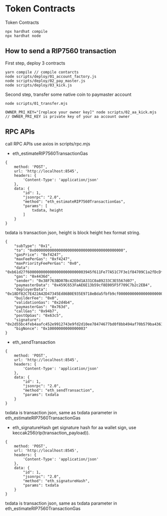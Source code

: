 # Token Contracts

Token Contracts

```shell
npx hardhat compile
npx hardhat node
```

## How to send a RIP7560 transaction

First step, deploy 3 contracts
```
yarn compile // compile contarcts
node scripts/deploy/01_account_factory.js
node scripts/deploy/02_pay_master.js
node scripts/deploy/03_kick.js
```


Second step, transfer some native coin to paymaster account
```
node scripts/01_transfer.mjs

OWNER_PRI_KEY="[replace your owner key]" node scripts/02_aa_kick.mjs // OWNER_PRI_KEY is private key of your aa account owner
```

## RPC APIs
call RPC APIs use axios in scripts/rpc.mjs

- eth_estimateRIP7560TransactionGas
```
{
    method: 'POST',
    url: 'http://localhost:8545',
    headers: {
        'Content-Type': 'application/json'
    },
    data: {
        "id": 1,
        "jsonrpc": "2.0",
        "method": "eth_estimateRIP7560TransactionGas",
        "params": [
            txdata, height
        ]
    }
}
```

txdata is transaction json, height is block height hex format string.
```
{
    "subType": "0x1",
    "to": "0x0000000000000000000000000000000000000000",
    "gasPrice": "0xf4247",
    "maxFeePerGas": "0xf4247",
    "maxPriorityFeePerGas": "0x0",
    "data": "0xb61d27f60000000000000000000000003945f611Fe77A51C7F3e1f84709C1a2fDcDfAC5B0000000000000000000000000000000000000000000000000000000000000000000000000000000000000000000000000000000000000000000000000000006000000000000000000000000000000000000000000000000000000000000000047a67b47900000000000000000000000000000000000000000000000000000000",
    "gas": "0x4436d",
    "sender": "0x38F763BD07Bc42E0d1A331C0a89233C3E5567d07",
    "paymasterData": "0x459C653FaAE6E13b59cf8E005F5f709C7b2c2EB4",
    "deployerData": "0x18Df82C7E422A42D47345Ed86B0E935E9718eBda5fbfb9cf000000000000000000000000f0359b80550c6cb1be3da8611f2396e3f2a9cc3c0000000000000000000000000000000000000000000000000000000000000000",
    "builderFee": "0x0",
    "validationGas": "0x2d4b4",
    "paymasterGas": "0x763d",
    "callGas": "0x94b7",
    "postOpGas": "0x63c5",
    "signature": "0x2d55bc4feb4aafc452e9912743e9fd2d10ee78474677bd0f8bb494af70b579ba4361db42cd16b7ab3530d453b967c0fa4ee725a857cbbd20982fc2976c94731b1c",
    "bigNonce": "0x10000000000000003"
}
```

- eth_sendTransaction
```
{
    method: 'POST',
    url: 'http://localhost:8545',
    headers: {
        'Content-Type': 'application/json'
    },
    data: {
        "id": 1,
        "jsonrpc": "2.0",
        "method": "eth_sendTransaction",
        "params": txdata
    }
}
```

txdata is transaction json, same as txdata parameter in eth_estimateRIP7560TransactionGas

- eth_signatureHash
get signature hash for aa wallet sign, use keccak256(rlp(transaction_payload)).
```
{
    method: 'POST',
    url: 'http://localhost:8545',
    headers: {
        'Content-Type': 'application/json'
    },
    data: {
        "id": 1,
        "jsonrpc": "2.0",
        "method": "eth_signatureHash",
        "params": txdata
    }
}
```
txdata is transaction json, same as txdata parameter in eth_estimateRIP7560TransactionGas

